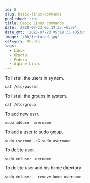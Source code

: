 ```yaml
---
id: 8
slug: basic-linux-commands
published: true
title: Basic Linux commands
date: '2020-07-23 05:19:35 +0530'
date_gmt: '2020-07-23 05:19:35 +0530'
image: '/08/featured.jpg'
category: Ubuntu
tags:
  - Linux
  - Ubuntu
  - Fedora
  - Alpine Linux
---
```


<p><!-- wp:paragraph --></p>
<p>To list all the users in system.</p>
<p><!-- /wp:paragraph --></p>
<p><!-- wp:code --></p>
<pre class="wp-block-code"><code>cat /etc/passwd</code></pre>
<p><!-- /wp:code --></p>
<p><!-- wp:paragraph --></p>
<p>To list all the groups in system.</p>
<p><!-- /wp:paragraph --></p>
<p><!-- wp:code --></p>
<pre class="wp-block-code"><code>cat /etc/group</code></pre>
<p><!-- /wp:code --></p>
<p><!-- wp:paragraph --></p>
<p>To add new user.</p>
<p><!-- /wp:paragraph --></p>
<p><!-- wp:code --></p>
<pre class="wp-block-code"><code>sudo adduser username</code></pre>
<p><!-- /wp:code --></p>
<p><!-- wp:paragraph --></p>
<p>To add a user to sudo group.</p>
<p><!-- /wp:paragraph --></p>
<p><!-- wp:code --></p>
<pre class="wp-block-code"><code>sudo usermod -aG sudo username</code></pre>
<p><!-- /wp:code --></p>
<p><!-- wp:paragraph --></p>
<p>To delete user.</p>
<p><!-- /wp:paragraph --></p>
<p><!-- wp:code --></p>
<pre class="wp-block-code"><code>sudo deluser username</code></pre>
<p><!-- /wp:code --></p>
<p><!-- wp:paragraph --></p>
<p>To delete user and his home directory</p>
<p><!-- /wp:paragraph --></p>
<p><!-- wp:code --></p>
<pre class="wp-block-code"><code>sudo deluser --remove-home username</code></pre>
<p><!-- /wp:code --></p>
